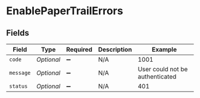 # EnablePaperTrailErrors


## Fields

| Field                           | Type                            | Required                        | Description                     | Example                         |
| ------------------------------- | ------------------------------- | ------------------------------- | ------------------------------- | ------------------------------- |
| `code`                          | *Optional<Double>*              | :heavy_minus_sign:              | N/A                             | 1001                            |
| `message`                       | *Optional<String>*              | :heavy_minus_sign:              | N/A                             | User could not be authenticated |
| `status`                        | *Optional<Double>*              | :heavy_minus_sign:              | N/A                             | 401                             |